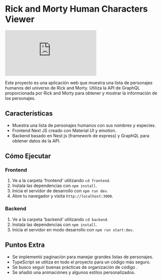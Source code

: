 # Rick and Morty Human Characters Viewer

![Rick and Morty Logo](https://r2.abcimg.es/resizer/resizer.php?imagen=https%3A%2F%2Fs3.abcstatics.com%2Fmedia%2Fseries%2F000%2F003%2F130%2Frick-y-morty-1.jpg&nuevoancho=250&medio=abc)

Este proyecto es una aplicación web que muestra una lista de personajes humanos del universo de Rick and Morty. Utiliza la API de GraphQL proporcionada por Rick and Morty para obtener y mostrar la información de los personajes.

## Características

- Muestra una lista de personajes humanos con sus nombres y especies.
- Frontend Next JS creado con Material UI y emotion.
- Backend basado en Nest js (framework de express) y GraphQL para obtener datos de la API.


## Cómo Ejecutar

### Frontend

1. Ve a la carpeta 'frontend' utilizando `cd frontend`.
2. Instala las dependencias con `npm install`.
3. Inicia el servidor de desarrollo con `npm run dev`.
4. Abre tu navegador y visita `http://localhost:3000`.

### Backend

1. Ve a la carpeta 'backend' utilizando `cd backend`.
2. Instala las dependencias con `npm install`.
3. Inicia el servidor en modo desarrollo con `npm run start:dev`.

## Puntos Extra

- Se implementó paginación para manejar grandes listas de personajes.
- TypeScript se utiliza en todo el proyecto para un código más seguro.
- Se busco seguir buenas prácticas de organización de código .
- Se añadió una animaciónes y algunos estilos personalizados.
